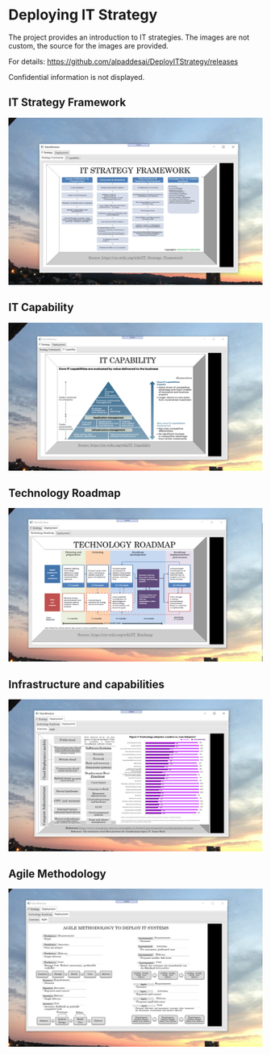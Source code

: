 # Deploying IT Strategy

The project provides an introduction to IT strategies. The images are not custom, the source for the images are provided. 

For details: https://github.com/alpaddesai/DeployITStrategy/releases

Confidential information is not displayed.

## IT Strategy Framework
![image](ITStrategyframework.png)

## IT Capability
![image](ITCapability.png)

## Technology Roadmap
![image](TechnologyRoadmap.png)

## Infrastructure and capabilities
![image](Overview.png)

## Agile Methodology
![image](Agile.png)

